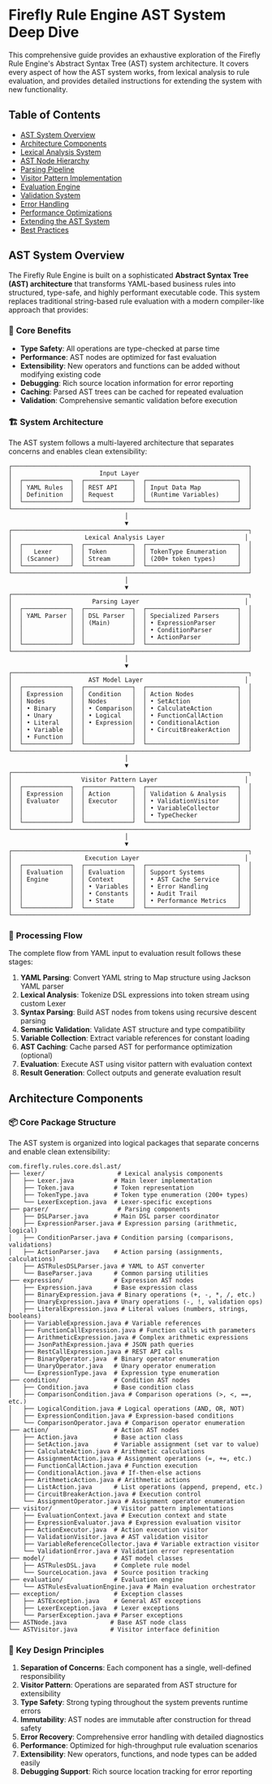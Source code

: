 # Firefly Rule Engine AST System Deep Dive

This comprehensive guide provides an exhaustive exploration of the Firefly Rule Engine's Abstract Syntax Tree (AST) system architecture. It covers every aspect of how the AST system works, from lexical analysis to rule evaluation, and provides detailed instructions for extending the system with new functionality.

## Table of Contents

- [AST System Overview](#ast-system-overview)
- [Architecture Components](#architecture-components)
- [Lexical Analysis System](#lexical-analysis-system)
- [AST Node Hierarchy](#ast-node-hierarchy)
- [Parsing Pipeline](#parsing-pipeline)
- [Visitor Pattern Implementation](#visitor-pattern-implementation)
- [Evaluation Engine](#evaluation-engine)
- [Validation System](#validation-system)
- [Error Handling](#error-handling)
- [Performance Optimizations](#performance-optimizations)
- [Extending the AST System](#extending-the-ast-system)
- [Best Practices](#best-practices)

## AST System Overview

The Firefly Rule Engine is built on a sophisticated **Abstract Syntax Tree (AST) architecture** that transforms YAML-based business rules into structured, type-safe, and highly performant executable code. This system replaces traditional string-based rule evaluation with a modern compiler-like approach that provides:

### 🎯 **Core Benefits**

- **Type Safety**: All operations are type-checked at parse time
- **Performance**: AST nodes are optimized for fast evaluation
- **Extensibility**: New operators and functions can be added without modifying existing code
- **Debugging**: Rich source location information for error reporting
- **Caching**: Parsed AST trees can be cached for repeated evaluation
- **Validation**: Comprehensive semantic validation before execution

### 🏗️ **System Architecture**

The AST system follows a multi-layered architecture that separates concerns and enables clean extensibility:

```
┌─────────────────────────────────────────────────────────────────┐
│                        Input Layer                              │
│  ┌─────────────┐  ┌─────────────┐  ┌─────────────────────────┐  │
│  │ YAML Rules  │  │ REST API    │  │ Input Data Map          │  │
│  │ Definition  │  │ Request     │  │ (Runtime Variables)     │  │
│  └─────────────┘  └─────────────┘  └─────────────────────────┘  │
└─────────────────────────────────────────────────────────────────┘
                                │
                                ▼
┌─────────────────────────────────────────────────────────────────┐
│                    Lexical Analysis Layer                      │
│  ┌─────────────┐  ┌─────────────┐  ┌─────────────────────────┐  │
│  │   Lexer     │  │ Token       │  │ TokenType Enumeration   │  │
│  │ (Scanner)   │  │ Stream      │  │ (200+ token types)      │  │
│  └─────────────┘  └─────────────┘  └─────────────────────────┘  │
└─────────────────────────────────────────────────────────────────┘
                                │
                                ▼
┌─────────────────────────────────────────────────────────────────┐
│                      Parsing Layer                             │
│  ┌─────────────┐  ┌─────────────┐  ┌─────────────────────────┐  │
│  │ YAML Parser │  │ DSL Parser  │  │ Specialized Parsers     │  │
│  │             │  │ (Main)      │  │ • ExpressionParser      │  │
│  │             │  │             │  │ • ConditionParser       │  │
│  │             │  │             │  │ • ActionParser          │  │
│  └─────────────┘  └─────────────┘  └─────────────────────────┘  │
└─────────────────────────────────────────────────────────────────┘
                                │
                                ▼
┌─────────────────────────────────────────────────────────────────┐
│                     AST Model Layer                            │
│  ┌─────────────┐  ┌─────────────┐  ┌─────────────────────────┐  │
│  │ Expression  │  │ Condition   │  │ Action Nodes            │  │
│  │ Nodes       │  │ Nodes       │  │ • SetAction             │  │
│  │ • Binary    │  │ • Comparison│  │ • CalculateAction       │  │
│  │ • Unary     │  │ • Logical   │  │ • FunctionCallAction    │  │
│  │ • Literal   │  │ • Expression│  │ • ConditionalAction     │  │
│  │ • Variable  │  │             │  │ • CircuitBreakerAction  │  │
│  │ • Function  │  │             │  │                         │  │
│  └─────────────┘  └─────────────┘  └─────────────────────────┘  │
└─────────────────────────────────────────────────────────────────┘
                                │
                                ▼
┌─────────────────────────────────────────────────────────────────┐
│                   Visitor Pattern Layer                        │
│  ┌─────────────┐  ┌─────────────┐  ┌─────────────────────────┐  │
│  │ Expression  │  │ Action      │  │ Validation & Analysis   │  │
│  │ Evaluator   │  │ Executor    │  │ • ValidationVisitor     │  │
│  │             │  │             │  │ • VariableCollector     │  │
│  │             │  │             │  │ • TypeChecker           │  │
│  └─────────────┘  └─────────────┘  └─────────────────────────┘  │
└─────────────────────────────────────────────────────────────────┘
                                │
                                ▼
┌─────────────────────────────────────────────────────────────────┐
│                    Execution Layer                             │
│  ┌─────────────┐  ┌─────────────┐  ┌─────────────────────────┐  │
│  │ Evaluation  │  │ Evaluation  │  │ Support Systems         │  │
│  │ Engine      │  │ Context     │  │ • AST Cache Service     │  │
│  │             │  │ • Variables │  │ • Error Handling        │  │
│  │             │  │ • Constants │  │ • Audit Trail           │  │
│  │             │  │ • State     │  │ • Performance Metrics   │  │
│  └─────────────┘  └─────────────┘  └─────────────────────────┘  │
└─────────────────────────────────────────────────────────────────┘
```

### 🔄 **Processing Flow**

The complete flow from YAML input to evaluation result follows these stages:

1. **YAML Parsing**: Convert YAML string to Map structure using Jackson YAML parser
2. **Lexical Analysis**: Tokenize DSL expressions into token stream using custom Lexer
3. **Syntax Parsing**: Build AST nodes from tokens using recursive descent parsing
4. **Semantic Validation**: Validate AST structure and type compatibility
5. **Variable Collection**: Extract variable references for constant loading
6. **AST Caching**: Cache parsed AST for performance optimization (optional)
7. **Evaluation**: Execute AST using visitor pattern with evaluation context
8. **Result Generation**: Collect outputs and generate evaluation result

## Architecture Components

### 📦 **Core Package Structure**

The AST system is organized into logical packages that separate concerns and enable clean extensibility:

```
com.firefly.rules.core.dsl.ast/
├── lexer/                    # Lexical analysis components
│   ├── Lexer.java           # Main lexer implementation
│   ├── Token.java           # Token representation
│   ├── TokenType.java       # Token type enumeration (200+ types)
│   └── LexerException.java  # Lexer-specific exceptions
├── parser/                   # Parsing components
│   ├── DSLParser.java       # Main DSL parser coordinator
│   ├── ExpressionParser.java # Expression parsing (arithmetic, logical)
│   ├── ConditionParser.java # Condition parsing (comparisons, validations)
│   ├── ActionParser.java    # Action parsing (assignments, calculations)
│   ├── ASTRulesDSLParser.java # YAML to AST converter
│   └── BaseParser.java      # Common parsing utilities
├── expression/              # Expression AST nodes
│   ├── Expression.java      # Base expression class
│   ├── BinaryExpression.java # Binary operations (+, -, *, /, etc.)
│   ├── UnaryExpression.java # Unary operations (-, !, validation ops)
│   ├── LiteralExpression.java # Literal values (numbers, strings, booleans)
│   ├── VariableExpression.java # Variable references
│   ├── FunctionCallExpression.java # Function calls with parameters
│   ├── ArithmeticExpression.java # Complex arithmetic expressions
│   ├── JsonPathExpression.java # JSON path queries
│   ├── RestCallExpression.java # REST API calls
│   ├── BinaryOperator.java  # Binary operator enumeration
│   ├── UnaryOperator.java   # Unary operator enumeration
│   └── ExpressionType.java  # Expression type enumeration
├── condition/               # Condition AST nodes
│   ├── Condition.java       # Base condition class
│   ├── ComparisonCondition.java # Comparison operations (>, <, ==, etc.)
│   ├── LogicalCondition.java # Logical operations (AND, OR, NOT)
│   ├── ExpressionCondition.java # Expression-based conditions
│   └── ComparisonOperator.java # Comparison operator enumeration
├── action/                  # Action AST nodes
│   ├── Action.java          # Base action class
│   ├── SetAction.java       # Variable assignment (set var to value)
│   ├── CalculateAction.java # Arithmetic calculations
│   ├── AssignmentAction.java # Assignment operations (=, +=, etc.)
│   ├── FunctionCallAction.java # Function execution
│   ├── ConditionalAction.java # If-then-else actions
│   ├── ArithmeticAction.java # Arithmetic actions
│   ├── ListAction.java      # List operations (append, prepend, etc.)
│   ├── CircuitBreakerAction.java # Execution control
│   └── AssignmentOperator.java # Assignment operator enumeration
├── visitor/                 # Visitor pattern implementations
│   ├── EvaluationContext.java # Execution context and state
│   ├── ExpressionEvaluator.java # Expression evaluation visitor
│   ├── ActionExecutor.java  # Action execution visitor
│   ├── ValidationVisitor.java # AST validation visitor
│   ├── VariableReferenceCollector.java # Variable extraction visitor
│   └── ValidationError.java # Validation error representation
├── model/                   # AST model classes
│   ├── ASTRulesDSL.java     # Complete rule model
│   └── SourceLocation.java  # Source position tracking
├── evaluation/              # Evaluation engine
│   └── ASTRulesEvaluationEngine.java # Main evaluation orchestrator
├── exception/               # Exception classes
│   ├── ASTException.java    # General AST exceptions
│   ├── LexerException.java  # Lexer exceptions
│   └── ParserException.java # Parser exceptions
├── ASTNode.java            # Base AST node class
└── ASTVisitor.java         # Visitor interface definition
```

### 🎯 **Key Design Principles**

1. **Separation of Concerns**: Each component has a single, well-defined responsibility
2. **Visitor Pattern**: Operations are separated from AST structure for extensibility
3. **Type Safety**: Strong typing throughout the system prevents runtime errors
4. **Immutability**: AST nodes are immutable after construction for thread safety
5. **Error Recovery**: Comprehensive error handling with detailed diagnostics
6. **Performance**: Optimized for high-throughput rule evaluation scenarios
7. **Extensibility**: New operators, functions, and node types can be added easily
8. **Debugging Support**: Rich source location tracking for error reporting

